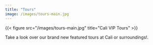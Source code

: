 ```yaml
---
title: "Tours"
image: /images/tours-main.jpg
---
```

{{< figure src="/images/tours-main.jpg" title="Cali VIP Tours" >}}

Take a look over our brand new featured tours at Cali or surroundings!.

